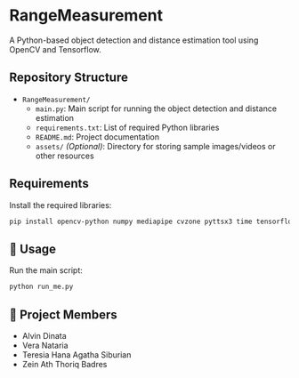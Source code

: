 # RangeMeasurement

A Python-based object detection and distance estimation tool using OpenCV and Tensorflow.

## Repository Structure

- `RangeMeasurement/`
  - `main.py`: Main script for running the object detection and distance estimation
  - `requirements.txt`: List of required Python libraries
  - `README.md`: Project documentation
  - `assets/` *(Optional)*: Directory for storing sample images/videos or other resources

## Requirements

Install the required libraries:

```bash
pip install opencv-python numpy mediapipe cvzone pyttsx3 time tensorflow
```

## 🚀 Usage

Run the main script:

```bash
python run_me.py
```

## 👥 Project Members

- Alvin Dinata  
- Vera Nataria  
- Teresia Hana Agatha Siburian  
- Zein Ath Thoriq Badres




